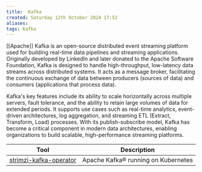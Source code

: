 ```yaml
---
title:  Kafka
created: Saturday 12th October 2024 17:52
aliases: 
tags: Kafka
---
```

[[Apache]] Kafka is an open-source distributed event streaming platform used for building real-time data pipelines and streaming applications. Originally developed by LinkedIn and later donated to the Apache Software Foundation, Kafka is designed to handle high-throughput, low-latency data streams across distributed systems. It acts as a message broker, facilitating the continuous exchange of data between producers (sources of data) and consumers (applications that process data).

Kafka's key features include its ability to scale horizontally across multiple servers, fault tolerance, and the ability to retain large volumes of data for extended periods. It supports use cases such as real-time analytics, event-driven architectures, log aggregation, and streaming ETL (Extract, Transform, Load) processes. With its publish-subscribe model, Kafka has become a critical component in modern data architectures, enabling organizations to build scalable, high-performance streaming platforms.

| Tool                                                                        | Description                         |
| --------------------------------------------------------------------------- | ----------------------------------- |
| [strimzi-kafka-operator](https://github.com/strimzi/strimzi-kafka-operator) | Apache Kafka® running on Kubernetes |
